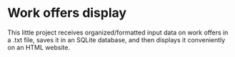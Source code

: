 # Work offers display
This little project receives organized/formatted input data on work offers in a .txt file, saves it in an SQLite database, and then displays it conveniently on an HTML website. 
